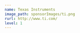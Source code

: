 ```yaml
---
name: Texas Instruments
image_path: sponsorImages/ti.png
rurl: http://www.ti.com/
level: 1
---
```


